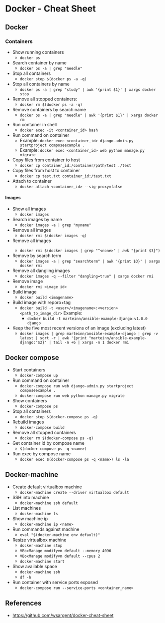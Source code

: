 # Docker - Cheat Sheet

## Docker

### Containers
- Show running containers
    - `docker ps`
- Search container by name
    - `docker ps -a | grep "needle"`
- Stop all containers
    - `docker stop $(docker ps -a -q)`
- Stop all containers by name
    - `docker ps -a | grep "study" | awk '{print $1}' | xargs docker stop`
- Remove all stopped containers:
    - `docker rm $(docker ps -a -q)`
- Remove containers by search name
    - `docker ps -a | grep "needle" | awk '{print $1}' | xargs docker rm`
- Run container in shell
    - `docker exec -it <container_id> bash`
- Run command on container
    - Example: `docker exec <container_id> django-admin.py startproject composeexample .`
    - Example: `docker exec <container_id> web python manage.py migrate`
- Copy files from container to host
    - `docker cp container_id:/container/path/test ./test`
- Copy files from host to container
    - `docker cp test.txt container_id:/test.txt`
- Attach to container
    - `docker attach <container_id> --sig-proxy=false`

#### Images
- Show all images
    - `docker images`
- Search images by name
    - `docker images -a | grep "myname"`
- Remove all images
    - `docker rmi $(docker images -q)`
- Remove all <none> images
    - `docker rmi $(docker images | grep "^<none>" | awk "{print $3}")`
- Remove by search term
    - `docker images -a | grep "searchterm" | awk '{print $3}' | xargs docker rmi`
- Remove all dangling images
    - `docker images -q --filter "dangling=true" | xargs docker rmi`
- Remove image
    - `docker rmi <image id>`
- Build image
    - `docker build <imagename>`
- Build image with reporo+tag
    - `docker build -t <user>/<imagename>:<version> <path_to_image_dir>`
    Example:
        - `docker build -t marteinn/ansible-example-django:v1.0.0 django`
- Keep the five most recent versions of an image (excluding latest)
    - `docker images | grep marteinn/ansible-example-django | grep -v latest | sort -r | awk '{print "marteinn/ansible-example-django:"$2}' | tail -n +6 | xargs -n 1 docker rmi`

## Docker compose
- Start containers
    - `docker-compose up`
- Run command on container
    - `docker-compose run web django-admin.py startproject composeexample .`
    - `docker-compose run web python manage.py migrate`
- Show containers
    - `docker-compose ps`
- Stop all containers
    - `docker stop $(docker-compose ps -q)`
- Rebuild images
    - `docker-compose build`
- Remove all stopped containers
    - `docker rm $(docker-compose ps -q)`
- Get container id by compose name
    - `$(docker-compose ps -q <name>)`
- Run exec by compose name
    - `docker exec $(docker-compose ps -q <name>) ls -la`

## Docker-machine
- Create default virtualbox machine
    - `docker-machine create --driver virtualbox default`
- SSH into machine
    - `docker-machine ssh default`
- List machines
    - `docker-machine ls`
- Show machine ip
    - `docker-machine ip <name>`
- Run commands against machine
    - `eval "$(docker-machine env default)"`
- Resize virtualbox machine
    - `docker-machine stop`
    - `VBoxManage modifyvm default --memory 4096`
    - `VBoxManage modifyvm default --cpus 2`
    - `docker-machine start`
- Show available space
    - `docker-machine ssh`
    - `df -h`
- Run container with service ports exposed
    - `docker-compose run --service-ports <container_name>`

## References
- https://github.com/wsargent/docker-cheat-sheet
